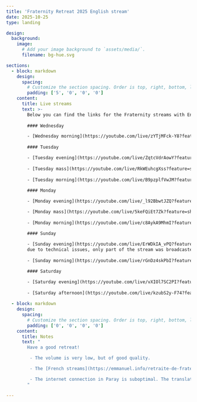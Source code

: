 ```yaml
---
title: 'Fraternity Retreat 2025 English stream'
date: 2025-10-25
type: landing

design:
  background:
    image:
      # Add your image background to `assets/media/`.
      filename: bg-hue.svg

sections:
  - block: markdown
    design:
      spacing:
        # Customize the section spacing. Order is top, right, bottom, left.
        padding: ['5', '0', '0', '0']
    content:
      title: Live streams
      text: >-
        Below you can find the links for the Fraternity streams with English translation:
        
        #### Wednesday

        - [Wednesday morning](https://youtube.com/live/zYTjMFck-Y8?feature=share)
        
        #### Tuesday

        - [Tuesday evening](https://youtube.com/live/ZqtcVdrAowY?feature=share)
        
        - [Tuesday mass](https://youtube.com/live/RkWEuhcgXss?feature=share)
        
        - [Tuesday morning](https://youtube.com/live/B9pzplfVwJM?feature=share)
        
        #### Monday

        - [Monday evening](https://youtube.com/live/_l92BbwtJZQ?feature=share)

        - [Monday mass](https://youtube.com/live/5keFQiEt7Zk?feature=share)
        
        - [Monday morning](https://youtube.com/live/c8AykA9MhmI?feature=share)

        #### Sunday
        
        - [Sunday evening](https://youtube.com/live/ErWDkIA_vPQ?feature=share)<br>
        due to technical issues, only part of the stream was broadcasted.
        
        - [Sunday morning](https://youtube.com/live/rGnDz4skPbI?feature=share)

        #### Saturday

        - [Saturday evening](https://youtube.com/live/vXIOl7SC2PI?feature=share)
        
        - [Saturday afternoon](https://youtube.com/live/kzubS2y-F74?feature=share) <br>(it took a bit to get the stream to work, so we miss the first few minutes.)
  
  - block: markdown
    design:
      spacing:
        # Customize the section spacing. Order is top, right, bottom, left.
        padding: ['0', '0', '0', '0']
    content:
      title: Notes
      text: "
        Have a good retreat!

         - The volume is very low, but of good quality.

         - The [French streams](https://emmanuel.info/retraite-de-fraternite-2025) can be found [here](https://emmanuel.info/retraite-de-fraternite-2025), together with the [program](https://emmanuel.info/wp-content/uploads/2025/10/Plannig-retraite-fraternite-2025-2.jpg) of the retreat

         - The internet connection in Paray is suboptimal. The translation is also recorded locally and will be made available.
        "

---
```

